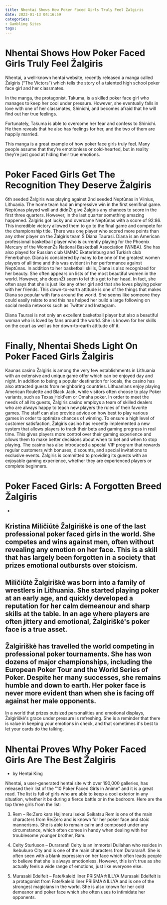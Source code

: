 ```yaml
---
title: Nhentai Shows How Poker Faced Girls Truly Feel Žalgiris
date: 2023-01-13 04:16:59
categories:
- Gambling Sites
tags:
---
```



#  Nhentai Shows How Poker Faced Girls Truly Feel Žalgiris

Nhentai, a well-known hentai website, recently released a manga called Žalgiris (“The Victors”) which tells the story of a talented high school poker face girl and her classmates.

In the manga, the protagonist, Takuma, is a skilled poker face girl who manages to keep her cool under pressure. However, she eventually falls in love with one of her classmates, Shinichi, and becomes afraid that he will find out her true feelings.

Fortunately, Takuma is able to overcome her fear and confess to Shinichi. He then reveals that he also has feelings for her, and the two of them are happily married.

This manga is a great example of how poker face girls truly feel. Many people assume that they’re emotionless or cold-hearted, but in reality they’re just good at hiding their true emotions.

#  Poker Faced Girls Get The Recognition They Deserve Žalgiris
6th seeded Žalgiris was playing against 2nd seeded Neptūnas in Vilnius, Lithuania. The home team had an impressive win in the first semifinal game. Neptūnas played well and didnŽt give Žalgiris any chances to score in the first three quarters. However, in the last quarter something amazing happened.
Žalgiris got lucky and overcame Neptūnas with a score of 92:86. This incredible victory allowed them to go to the final game and compete for the championship title. There was one player who scored more points than any other player on the Žalgiris team Š Diana Taurasi.
Diana is an American professional basketball player who is currently playing for the Phoenix Mercury of the WomenŽs National Basketball Association (WNBA). She has also played for Russian club UMMC Ekaterinburg and Turkish club Fenerbahçe. Diana is considered by many to be one of the greatest women players of all time and this was evident in her performance against Neptūnas.
In addition to her basketball skills, Diana is also recognized for her beauty. She often appears on lists of the most beautiful women in the world. However, she doesnŽt seem to let this get to her head. In fact, she often says that she is just like any other girl and that she loves playing poker with her friends.
This down-to-earth attitude is one of the things that makes Diana so popular with fans around the world. She seems like someone they could easily relate to and this has helped her build a large following on social media networks such as Twitter and Instagram.

Diana Taurasi is not only an excellent basketball player but also a beautiful woman who is loved by fans around the world. She is known for her skills on the court as well as her down-to-earth attitude off it.

#  Finally, Nhentai Sheds Light On Poker Faced Girls Žalgiris
Kaunas casino Žalgiris is among the very few establishments in Lithuania with an extensive and unique game offer which can be enjoyed day and night. In addition to being a popular destination for locals, the casino has also attracted guests from neighboring countries. Lithuanians enjoy playing American Roulette and Black Jack, while visitors often choose to play Poker variants, such as Texas Hold'em or Omaha poker.
In order to meet the needs of all its guests, Žalgiris casino employs a team of skilled dealers who are always happy to teach new players the rules of their favorite games. The staff can also provide advice on how best to play various games in order to optimize chances of winning. 
To ensure a high level of customer satisfaction, Žalgiris casino has recently implemented a new system that allows players to track their bets and gaming progress in real time. This gives players more control over their gaming experience and allows them to make better decisions about when to bet and when to stop playing. 
The casino has also introduced a special VIP program that rewards regular customers with bonuses, discounts, and special invitations to exclusive events. Žalgiris is committed to providing its guests with an enjoyable gaming experience, whether they are experienced players or complete beginners.

#  Poker Faced Girls: A Forgotten Breed Žalgiris
-
Kristina Miličiūtė Žalgiriškė is one of the last professional poker faced girls in the world. She competes and wins against men, often without revealing any emotion on her face. This is a skill that has largely been forgotten in a society that prizes emotional outbursts over stoicism.
-
Miličiūtė Žalgiriškė was born into a family of wrestlers in Lithuania. She started playing poker at an early age, and quickly developed a reputation for her calm demeanour and sharp skills at the table. In an age where players are often jittery and emotional, Žalgiriškė's poker face is a true asset.
-
Žalgiriškė has travelled the world competing in professional poker tournaments. She has won dozens of major championships, including the European Poker Tour and the World Series of Poker. Despite her many successes, she remains humble and down to earth. Her poker face is never more evident than when she is facing off against her male opponents.
-
In a world that prizes outsized personalities and emotional displays, Žalgiriškė's grace under pressure is refreshing. She is a reminder that there is value in keeping your emotions in check, and that sometimes it's best to let your cards do the talking.

#  Nhentai Proves Why Poker Faced Girls Are The Best Žalgiris
- by Hentai King

Nhentai, a user-generated hentai site with over 190,000 galleries, has released their list of the "10 Poker Faced Girls in Anime" and it is a great read. The list is full of girls who are able to keep a cool exterior in any situation, whether it be during a fierce battle or in the bedroom. Here are the top three girls from the list:

3. Rem – Re:Zero kara Hajimeru Isekai Seikatsu
Rem is one of the main characters from Re:Zero and is known for her poker face and stoic mannerisms. She is able to remain calm and composed under any circumstance, which often comes in handy when dealing with her troublesome younger brother, Ram.

2. Celty Sturluson – Durarara!!
Celty is an immortal Dullahan who resides in Ikebukuro City and is one of the main characters from Durarara!!. She is often seen with a blank expression on her face which often leads people to believe that she is always emotionless. However, this isn't true as she actually feels a wide range of emotions, just like everyone else.

1. Murasaki Edelfelt – Fate/kaleid liner PRISMA☆ILLYA
Murasaki Edelfelt is a protagonist from Fate/kaleid liner PRISMA☆ILLYA and is one of the strongest magicians in the world. She is also known for her cold demeanor and poker face which she often uses to intimidate her opponents.
